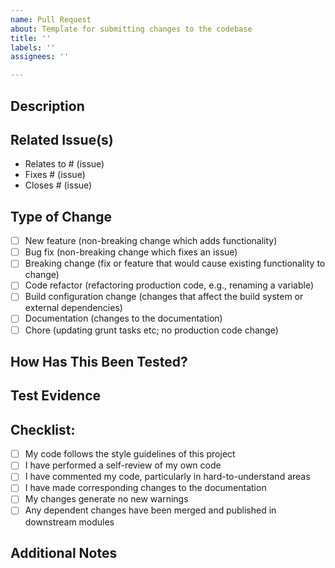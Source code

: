 ```yaml
---
name: Pull Request
about: Template for submitting changes to the codebase
title: ''
labels: ''
assignees: ''

---
```


## Description
<!--- Provide a general summary of your changes in the Title above -->

## Related Issue(s)
<!--- This project only accepts pull requests related to open issues -->
<!--- If suggesting a new feature or change, please discuss it in an issue first -->
<!--- If fixing a bug, there should be an issue describing it with steps to reproduce -->
<!--- Please link to the issue here: -->
- Relates to # (issue)
- Fixes # (issue)
- Closes # (issue)

## Type of Change

- [ ] New feature (non-breaking change which adds functionality)
- [ ] Bug fix (non-breaking change which fixes an issue)
- [ ] Breaking change (fix or feature that would cause existing functionality to change)
- [ ] Code refactor (refactoring production code, e.g., renaming a variable)
- [ ] Build configuration change (changes that affect the build system or external dependencies)
- [ ] Documentation (changes to the documentation)
- [ ] Chore (updating grunt tasks etc; no production code change)

## How Has This Been Tested?
<!--- Please describe in detail how you tested your changes. -->
<!--- Include details of your testing environment, tests ran to see how -->
<!--- your change affects existing areas of the code, etc. -->

## Test Evidence
<!--- Provide any screenshots, GIFs, or screen recordings that capture the new behavior of the change if applicable -->
<!--- They are particularly helpful for UI-related changes -->

## Checklist:

- [ ] My code follows the style guidelines of this project
- [ ] I have performed a self-review of my own code
- [ ] I have commented my code, particularly in hard-to-understand areas
- [ ] I have made corresponding changes to the documentation
- [ ] My changes generate no new warnings
- [ ] Any dependent changes have been merged and published in downstream modules

## Additional Notes
<!--- Any additional notes you have for reviewers -->
